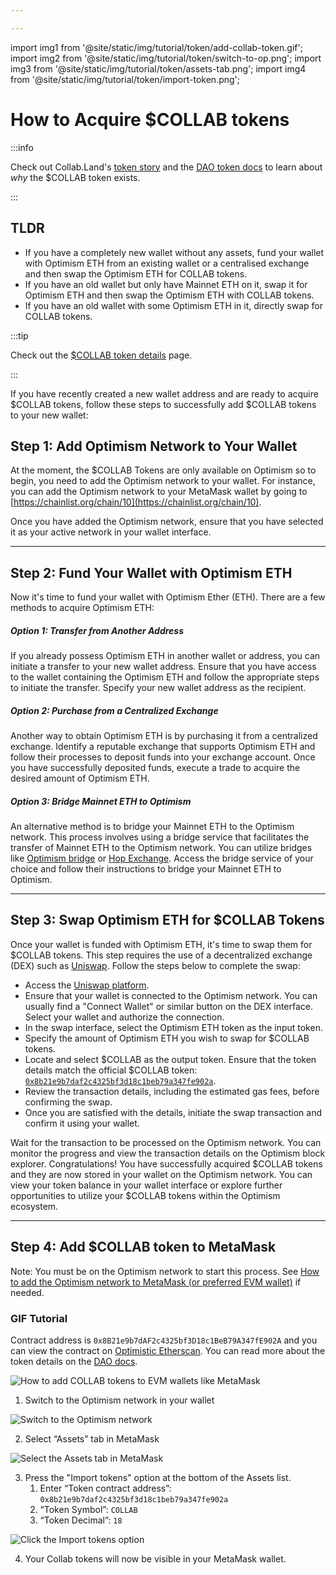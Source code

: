 ```yaml
---

---
```


import img1 from '@site/static/img/tutorial/token/add-collab-token.gif';
import img2 from '@site/static/img/tutorial/token/switch-to-op.png';
import img3 from '@site/static/img/tutorial/token/assets-tab.png';
import img4 from '@site/static/img/tutorial/token/import-token.png';

# How to Acquire $COLLAB tokens

:::info

Check out Collab.Land's [token story](https://wagmi.collab.land/) and the [DAO token docs](../../dao/token/token_overview) to learn about _why_ the $COLLAB token exists.

:::

## TLDR

- If you have a completely new wallet without any assets, fund your wallet with Optimism ETH from an existing wallet or a centralised exchange and then swap the Optimism ETH for COLLAB tokens.
- If you have an old wallet but only have Mainnet ETH on it, swap it for Optimism ETH and then swap the Optimism ETH with COLLAB tokens.
- If you have an old wallet with some Optimism ETH in it, directly swap for COLLAB tokens.

:::tip

Check out the [$COLLAB token details](././dao/token/token_overview) page.

:::

If you have recently created a new wallet address and are ready to acquire $COLLAB tokens, follow these steps to successfully add $COLLAB tokens to your new wallet:

## Step 1: Add Optimism Network to Your Wallet

At the moment, the $COLLAB Tokens are only available on Optimism so to begin, you need to add the Optimism network to your wallet.
For instance, you can add the Optimism network to your MetaMask wallet by going to [https://chainlist.org/chain/10](https://chainlist.org/chain/10).

Once you have added the Optimism network, ensure that you have selected it as your active network in your wallet interface.

---

## Step 2: Fund Your Wallet with Optimism ETH

Now it's time to fund your wallet with Optimism Ether (ETH). There are a few methods to acquire Optimism ETH:

##### Option 1: Transfer from Another Address

If you already possess Optimism ETH in another wallet or address, you can initiate a transfer to your new wallet address. Ensure that you have access to the wallet containing the Optimism ETH and follow the appropriate steps to initiate the transfer. Specify your new wallet address as the recipient.

##### Option 2: Purchase from a Centralized Exchange

Another way to obtain Optimism ETH is by purchasing it from a centralized exchange. Identify a reputable exchange that supports Optimism ETH and follow their processes to deposit funds into your exchange account. Once you have successfully deposited funds, execute a trade to acquire the desired amount of Optimism ETH.

##### Option 3: Bridge Mainnet ETH to Optimism

An alternative method is to bridge your Mainnet ETH to the Optimism network. This process involves using a bridge service that facilitates the transfer of Mainnet ETH to the Optimism network. You can utilize bridges like [Optimism bridge](https://app.optimism.io/bridge/deposit) or [Hop Exchange](https://app.hop.exchange/#/send?sourceNetwork=ethereum&destNetwork=optimism&token=ETH). Access the bridge service of your choice and follow their instructions to bridge your Mainnet ETH to Optimism.

---

## Step 3: Swap Optimism ETH for $COLLAB Tokens

Once your wallet is funded with Optimism ETH, it's time to swap them for $COLLAB tokens. This step requires the use of a decentralized exchange (DEX) such as [Uniswap](https://app.uniswap.org/). Follow the steps below to complete the swap:

- Access the [Uniswap platform](https://app.uniswap.org/#/swap).
- Ensure that your wallet is connected to the Optimism network. You can usually find a "Connect Wallet" or similar button on the DEX interface. Select your wallet and authorize the connection.
- In the swap interface, select the Optimism ETH token as the input token.
- Specify the amount of Optimism ETH you wish to swap for $COLLAB tokens.
- Locate and select $COLLAB as the output token. Ensure that the token details match the official $COLLAB token: [`0x8b21e9b7daf2c4325bf3d18c1beb79a347fe902a`](https://optimistic.etherscan.io/token/0x8b21e9b7daf2c4325bf3d18c1beb79a347fe902a).
- Review the transaction details, including the estimated gas fees, before confirming the swap.
- Once you are satisfied with the details, initiate the swap transaction and confirm it using your wallet.

Wait for the transaction to be processed on the Optimism network. You can monitor the progress and view the transaction details on the Optimism block explorer.
Congratulations! You have successfully acquired $COLLAB tokens and they are now stored in your wallet on the Optimism network. You can view your token balance in your wallet interface or explore further opportunities to utilize your $COLLAB tokens within the Optimism ecosystem.

---

## Step 4: Add $COLLAB token to MetaMask

Note: You must be on the Optimism network to start this process.
See [How to add the Optimism network to MetaMask (or preferred EVM wallet)](https://www.notion.so/How-to-add-the-Optimism-network-to-MetaMask-or-preferred-EVM-wallet-61d314fe3dee49909f2000d41388cf5f?pvs=21) if needed.

### GIF Tutorial

Contract address is `0x8B21e9b7dAF2c4325bf3D18c1BeB79A347fE902A` and you can view the contract on [Optimistic Etherscan](https://optimistic.etherscan.io/token/0x8b21e9b7daf2c4325bf3d18c1beb79a347fe902a). You can read more about the token details on the [DAO docs](../../dao/token/token_overview).

  <div class="text--center">
    <img  src={img1} alt="How to add COLLAB tokens to EVM wallets like MetaMask" />
  </div>

1. Switch to the Optimism network in your wallet

  <div class="text--center">
    <img  src={img2} alt="Switch to the Optimism network" />
  </div>

2. Select “Assets” tab in MetaMask

  <div class="text--center">
    <img  src={img3} alt="Select the Assets tab in MetaMask" />
  </div>

3. Press the "Import tokens" option at the bottom of the Assets list.
    1. Enter “Token contract address”: `0x8b21e9b7daf2c4325bf3d18c1beb79a347fe902a`
    2. “Token Symbol”: `COLLAB`
    3. “Token Decimal”: `18`

  <div class="text--center">
    <img  src={img4} alt="Click the Import tokens option" />
  </div>

4. Your Collab tokens will now be visible in your MetaMask wallet.
